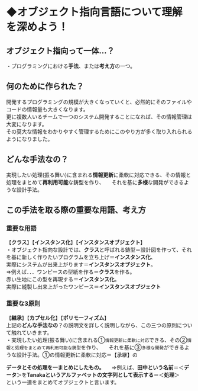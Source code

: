 # **◆オブジェクト指向言語**について理解を深めよう！
## オブジェクト指向って一体...？
・プログラミングにおける**手法**、または**考え方**の一つ。
## 何のために作られた？
開発するプログラミングの規模が大きくなっていくと、必然的にそのファイルやコードの情報量も大きくなります。    
更に複数人いるチームで一つのシステム開発することになれば、その情報管理は大変になります。   
その莫大な情報をわかりやすく管理するためにこのやり方が多く取り入れられるようになりました。
## どんな手法なの？
実現したい処理(振る舞い)に含まれる**情報更新**に柔軟に対応できる、その情報と処理をまとめて**再利用可能**な鋳型を作り、    
それを基に**多様**な開発ができるような設計手法。
## この手法を取る際の重要な用語、考え方
### 重要な用語
【**クラス**】【**インスタンス化**】【**インスタンスオブジェクト**】    
・オブジェクト指向な設計では、**クラス**と呼ばれる鋳型＝設計図を作って、それを基に新しく作りたいプログラムを立ち上げ＝**インスタンス化**、    
実際にシステムが出来上がります＝**インスタンスオブジェクト**。   
⇒例えば．．．ワンピースの型紙を作る＝**クラス**を作る。    
赤い生地にこの型を再現する＝**インスタンス化**。    
実際に縫製し出来上がったワンピース＝**インスタンスオブジェクト**
### 重要な3原則
【**継承**】【**カプセル化**】【**ポリモーフィズム**】    
上記の**どんな手法なの**？の説明文を詳しく説明しながら、この三つの原則について触れていきます。    
・実現したい処理(振る舞い)に含まれる①`情報更新に柔軟に対応`できる、その②`情報と処理をまとめて再利用可能な鋳型`を作り、    
それを基に③`多様な開発`ができるような設計手法。①の情報更新に柔軟に対応＝【承継】の

**データとその処理を一まとめにしたもの。**    
⇒例えば、**田中という名前**＝＜**データ**＞を**Tanakaというアルファベットの文字列として表示する**＝＜**処理**＞    
という一連をまとめてオブジェクトと言います。 
